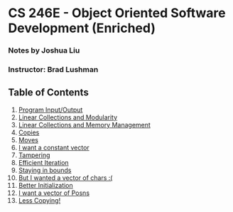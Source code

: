 CS 246E - Object Oriented Software Development (Enriched)
===================================
### Notes by Joshua Liu

### Instructor: Brad Lushman

## Table of Contents

1. [Program Input/Output](1.md)
2. [Linear Collections and Modularity](2.md)
3. [Linear Collections and Memory Management](3.md)
4. [Copies](4.md)
5. [Moves](5.md)
6. [I want a constant vector](6.md)
7. [Tampering](7.md)
8. [Efficient Iteration](8.md)
9. [Staying in bounds](9.md)
10. [But I wanted a vector of chars :(](10.md)
11. [Better Initialization](11.md)
12. [I want a vector of Posns](12.md)
13. [Less Copying!](13.md)